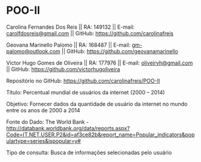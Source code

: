 # POO-II

Carolina Fernandes Dos Reis || RA: 149132 || E-mail: carolfdosreis@gmail.com || GitHub: https://github.com/carolinafreis

Geovana Marinello Palomo || RA: 168487 || E-mail: gm-palomo@outlook.com || GitHub:  https://github.com/geovanamarinello

Victor Hugo Gomes de Oliveira || RA: 177976 || E-mail: oliveirvh@gmail.com || GitHub:  https://github.com/victorhugoliveira

Repositório no GitHub: https://github.com/carolinafreis/POO-II

Título: Percentual mundial de usuários da internet (2000 – 2014)

Objetivo: Fornecer dados da quantidade de usuário da internet no mundo entre os anos de 2000 a 2014

Fonte do Dado: The World Bank - http://databank.worldbank.org/data/reports.aspx?Code=IT.NET.USER.P2&id=af3ce82b&report_name=Popular_indicators&populartype=series&ispopular=y#

Tipo de consulta: Busca de informações selecionadas pelo usuário
